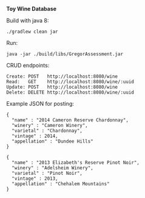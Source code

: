 **Toy Wine Database**

Build with java 8:

```./gradlew clean jar```

Run:

```java -jar ./build/libs/GregorAssessment.jar```

CRUD endpoints:
```
Create: POST   http://localhost:8080/wine
Read:   GET    http://localhost:8080/wine/:uuid
Update: POST   http://localhost:8080/wine
Delete: DELETE http://localhost:8080/wine/:uuid
```

Example JSON for posting:

```
{
  "name" : "2014 Cameron Reserve Chardonnay",
  "winery" : "Cameron Winery",
  "varietal" : "Chardonnay",
  "vintage" : 2014,
  "appellation" : "Dundee Hills"
}

```

```
{
  "name" : "2013 Elizabeth's Reserve Pinot Noir",
  "winery" : "Adelsheim Winery",
  "varietal" : "Pinot Noir",
  "vintage" : 2013,
  "appellation" : "Chehalem Mountains"
}

```
